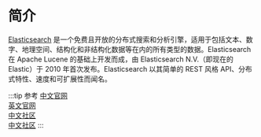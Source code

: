 # 简介
[Elasticsearch](https://www.elastic.co/cn/what-is/elasticsearch) 是一个免费且开放的分布式搜索和分析引擎，适用于包括文本、数字、地理空间、结构化和非结构化数据等在内的所有类型的数据。Elasticsearch 在 Apache Lucene 的基础上开发而成，由 Elasticsearch N.V.（即现在的 Elastic）于 2010 年首次发布。Elasticsearch 以其简单的 REST 风格 API、分布式特性、速度和可扩展性而闻名。

:::tip 参考
[中文官网](https://www.elastic.co/cn/elasticsearch/)  
[英文官网](https://www.elastic.co/elasticsearch/)  
[中文社区](https://learnku.com/elasticsearch)  
[中文社区](https://elasticsearch.cn/)
:::
